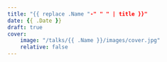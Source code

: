```yaml
---
title: "{{ replace .Name "-" " " | title }}"
date: {{ .Date }}
draft: true
cover:
    image: "/talks/{{ .Name }}/images/cover.jpg"
    relative: false
---
```

